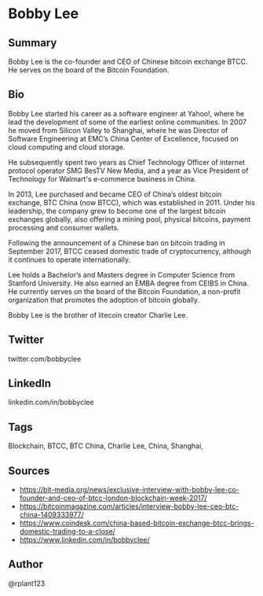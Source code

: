 # Bobby Lee

## Summary
Bobby Lee is the co-founder and CEO of Chinese bitcoin exchange BTCC. He serves on the board of the Bitcoin Foundation.

## Bio
Bobby Lee started his career as a software engineer at Yahoo!, where he lead the development of some of the earliest online communities. In 2007 he moved from Silicon Valley to Shanghai, where he was Director of Software Engineering at EMC’s China Center of Excellence, focused on cloud computing and cloud storage. 

He subsequently spent two years as Chief Technology Officer of internet protocol operator SMG BesTV New Media, and a year as Vice President of Technology for Walmart's e-commerce business in China. 

In 2013, Lee purchased and became CEO of China’s oldest bitcoin exchange, BTC China (now BTCC), which was established in 2011. Under his leadership, the company grew to become one of the largest bitcoin exchanges globally, also offering a mining pool, physical bitcoins, payment processing and consumer wallets.

Following the announcement of a Chinese ban on bitcoin trading in September 2017, BTCC ceased domestic trade of cryptocurrency, although it continues to operate internationally. 

Lee holds a Bachelor’s and Masters degree in Computer Science from Stanford University. He also earned an EMBA degree from CEIBS in China. He currently serves on the board of the Bitcoin Foundation, a non-profit organization that promotes the adoption of bitcoin globally.

Bobby Lee is the brother of litecoin creator Charlie Lee.

## Twitter
twitter.com/bobbyclee

## LinkedIn
linkedin.com/in/bobbyclee

## Tags
Blockchain, BTCC, BTC China, Charlie Lee, China, Shanghai, 

## Sources
- https://bit-media.org/news/exclusive-interview-with-bobby-lee-co-founder-and-ceo-of-btcc-london-blockchain-week-2017/
- https://bitcoinmagazine.com/articles/interview-bobby-lee-ceo-btc-china-1409333977/
- https://www.coindesk.com/china-based-bitcoin-exchange-btcc-brings-domestic-trading-to-a-close/
- https://www.linkedin.com/in/bobbyclee/

## Author
@rplant123
